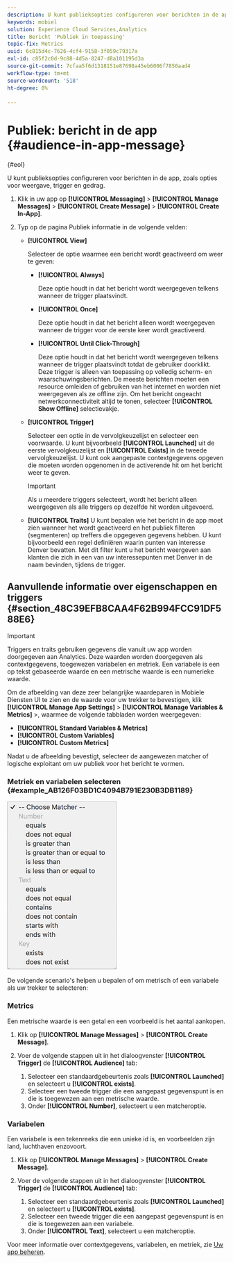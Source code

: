 ```yaml
---
description: U kunt publieksopties configureren voor berichten in de app, zoals opties voor weergave, trigger en gedrag.
keywords: mobiel
solution: Experience Cloud Services,Analytics
title: Bericht 'Publiek in toepassing'
topic-fix: Metrics
uuid: 6c815d4c-7626-4cf4-9158-3f059c79317a
exl-id: c85f2c0d-9c88-4d5a-8247-d8a101195d3a
source-git-commit: 7cfaa5f6d1318151e87698a45eb6006f7850aad4
workflow-type: tm+mt
source-wordcount: '518'
ht-degree: 0%

---
```


# Publiek: bericht in de app {#audience-in-app-message}

{#eol}

U kunt publieksopties configureren voor berichten in de app, zoals opties voor weergave, trigger en gedrag.

1. Klik in uw app op **[!UICONTROL Messaging]** > **[!UICONTROL Manage Messages]** > **[!UICONTROL Create Message]** > **[!UICONTROL Create In-App]**.
1. Typ op de pagina Publiek informatie in de volgende velden:

   * **[!UICONTROL View]**

      Selecteer de optie waarmee een bericht wordt geactiveerd om weer te geven:

      * **[!UICONTROL Always]**

         Deze optie houdt in dat het bericht wordt weergegeven telkens wanneer de trigger plaatsvindt.

      * **[!UICONTROL Once]**

         Deze optie houdt in dat het bericht alleen wordt weergegeven wanneer de trigger voor de eerste keer wordt geactiveerd.

      * **[!UICONTROL Until Click-Through]**

         Deze optie houdt in dat het bericht wordt weergegeven telkens wanneer de trigger plaatsvindt totdat de gebruiker doorklikt. Deze trigger is alleen van toepassing op volledig scherm- en waarschuwingsberichten. De meeste berichten moeten een resource omleiden of gebruiken van het internet en worden niet weergegeven als ze offline zijn. Om het bericht ongeacht netwerkconnectiviteit altijd te tonen, selecteer **[!UICONTROL Show Offline]** selectievakje.
   * **[!UICONTROL Trigger]**

      Selecteer een optie in de vervolgkeuzelijst en selecteer een voorwaarde. U kunt bijvoorbeeld **[!UICONTROL Launched]** uit de eerste vervolgkeuzelijst en **[!UICONTROL Exists]** in de tweede vervolgkeuzelijst. U kunt ook aangepaste contextgegevens opgeven die moeten worden opgenomen in de activerende hit om het bericht weer te geven.

      >[!IMPORTANT]
      >
      >Als u meerdere triggers selecteert, wordt het bericht alleen weergegeven als alle triggers op dezelfde hit worden uitgevoerd.

   * **[!UICONTROL Traits]**
U kunt bepalen wie het bericht in de app moet zien wanneer het wordt geactiveerd en het publiek filteren (segmenteren) op treffers die opgegeven gegevens hebben. U kunt bijvoorbeeld een regel definiëren waarin punten van interesse Denver bevatten. Met dit filter kunt u het bericht weergeven aan klanten die zich in een van uw interessepunten met Denver in de naam bevinden, tijdens de trigger.


## Aanvullende informatie over eigenschappen en triggers {#section_48C39EFB8CAA4F62B994FCC91DF588E6}

>[!IMPORTANT]
>
>Triggers en traits gebruiken gegevens die vanuit uw app worden doorgegeven aan Analytics. Deze waarden worden doorgegeven als contextgegevens, toegewezen variabelen en metriek. Een variabele is een op tekst gebaseerde waarde en een metrische waarde is een numerieke waarde.

Om de afbeelding van deze zeer belangrijke waardeparen in Mobiele Diensten UI te zien en de waarde voor uw trekker te bevestigen, klik **[!UICONTROL Manage App Settings]** >  **[!UICONTROL Manage Variables & Metrics]** >, waarmee de volgende tabbladen worden weergegeven:

* **[!UICONTROL Standard Variables & Metrics]**
* **[!UICONTROL Custom Variables]**
* **[!UICONTROL Custom Metrics]**

Nadat u de afbeelding bevestigt, selecteer de aangewezen matcher of logische exploitant om uw publiek voor het bericht te vormen.

### Metriek en variabelen selecteren {#example_AB126F03BD1C4094B791E230B3DB1189}

![triggeropties](assets/custom_trigger_matcher_options.png)

De volgende scenario&#39;s helpen u bepalen of om metrisch of een variabele als uw trekker te selecteren:

### Metrics

Een metrische waarde is een getal en een voorbeeld is het aantal aankopen.

1. Klik op **[!UICONTROL Manage Messages]** > **[!UICONTROL Create Message]**.
1. Voer de volgende stappen uit in het dialoogvenster **[!UICONTROL Trigger]** de **[!UICONTROL Audience]** tab:

   1. Selecteer een standaardgebeurtenis zoals **[!UICONTROL Launched]** en selecteert u **[!UICONTROL exists]**.
   1. Selecteer een tweede trigger die een aangepast gegevenspunt is en die is toegewezen aan een metrische waarde.
   1. Onder **[!UICONTROL Number]**, selecteert u een matcheroptie.

### Variabelen

Een variabele is een tekenreeks die een unieke id is, en voorbeelden zijn land, luchthaven enzovoort.

1. Klik op **[!UICONTROL Manage Messages]** > **[!UICONTROL Create Message]**.
1. Voer de volgende stappen uit in het dialoogvenster **[!UICONTROL Trigger]** de **[!UICONTROL Audience]** tab:

   1. Selecteer een standaardgebeurtenis zoals **[!UICONTROL Launched]** en selecteert u **[!UICONTROL exists]**.
   1. Selecteer een tweede trigger die een aangepast gegevenspunt is en die is toegewezen aan een variabele.
   1. Onder **[!UICONTROL Text]**, selecteert u een matcheroptie.

Voor meer informatie over contextgegevens, variabelen, en metriek, zie [Uw app beheren](/help/using/manage-apps/manage-apps.md).
